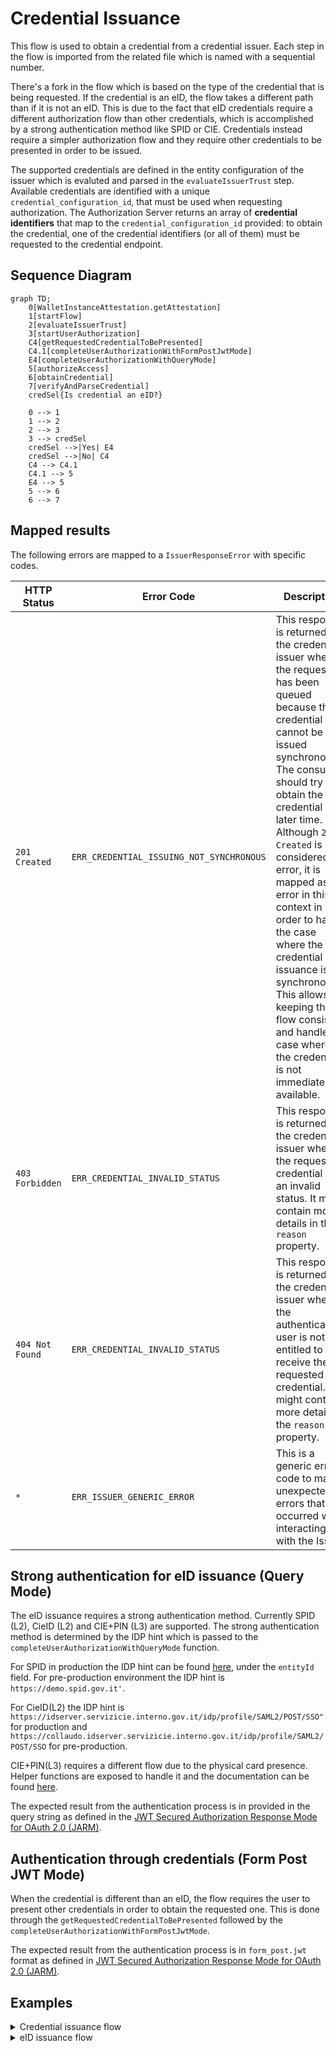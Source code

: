 # Credential Issuance

This flow is used to obtain a credential from a credential issuer. Each step in the flow is imported from the related file which is named with a sequential number.

There's a fork in the flow which is based on the type of the credential that is being requested. If the credential is an eID, the flow takes a different path than if it is not an eID.
This is due to the fact that eID credentials require a different authorization flow than other credentials, which is accomplished by a strong authentication method like SPID or CIE.
Credentials instead require a simpler authorization flow and they require other credentials to be presented in order to be issued.

The supported credentials are defined in the entity configuration of the issuer which is evaluted and parsed in the `evaluateIssuerTrust` step. Available credentials are identified with a unique `credential_configuration_id`, that must be used when requesting authorization. The Authorization Server returns an array of **credential identifiers** that map to the `credential_configuration_id` provided: to obtain the credential, one of the credential identifiers (or all of them) must be requested to the credential endpoint.

## Sequence Diagram

```mermaid
graph TD;
    0[WalletInstanceAttestation.getAttestation]
    1[startFlow]
    2[evaluateIssuerTrust]
    3[startUserAuthorization]
    C4[getRequestedCredentialToBePresented]
    C4.1[completeUserAuthorizationWithFormPostJwtMode]
    E4[completeUserAuthorizationWithQueryMode]
    5[authorizeAccess]
    6[obtainCredential]
    7[verifyAndParseCredential]
    credSel{Is credential an eID?}

    0 --> 1
    1 --> 2
    2 --> 3
    3 --> credSel
    credSel -->|Yes| E4
    credSel -->|No| C4
    C4 --> C4.1
    C4.1 --> 5
    E4 --> 5
    5 --> 6
    6 --> 7
```

## Mapped results

The following errors are mapped to a `IssuerResponseError` with specific codes.

|HTTP Status|Error Code|Description|
|-----------|----------|-----------|
|`201 Created`|`ERR_CREDENTIAL_ISSUING_NOT_SYNCHRONOUS`| This response is returned by the credential issuer when the request has been queued because the credential cannot be issued synchronously. The consumer should try to obtain the credential at a later time. Although `201 Created` is not considered an error, it is mapped as an error in this context in order to handle the case where the credential issuance is not synchronous. This allows keeping the flow consistent and handle the case where the credential is not immediately available.|
|`403 Forbidden`|`ERR_CREDENTIAL_INVALID_STATUS`|This response is returned by the credential issuer when the requested credential has an invalid status. It might contain more details in the `reason` property.|
|`404 Not Found`|`ERR_CREDENTIAL_INVALID_STATUS`| This response is returned by the credential issuer when the authenticated user is not entitled to receive the requested credential. It might contain more details in the `reason` property.|
|`*`|`ERR_ISSUER_GENERIC_ERROR`|This is a generic error code to map unexpected errors that occurred when interacting with the Issuer.|

## Strong authentication for eID issuance (Query Mode)

The eID issuance requires a strong authentication method. Currently SPID (L2), CieID (L2) and CIE+PIN (L3) are supported. The strong authentication method is determined by the IDP hint which is passed to the `completeUserAuthorizationWithQueryMode` function.

For SPID in production the IDP hint can be found [here](https://registry.spid.gov.it/identity-providers), under the `entityId` field. For pre-production environment the IDP hint is `https://demo.spid.gov.it'`.

For CieID(L2) the IDP hint is `https://idserver.servizicie.interno.gov.it/idp/profile/SAML2/POST/SSO"` for production and `https://collaudo.idserver.servizicie.interno.gov.it/idp/profile/SAML2/POST/SSO` for pre-production.

CIE+PIN(L3) requires a different flow due to the physical card presence. Helper functions are exposed to handle it and the documentation can be found [here](../../cie/README.md).

The expected result from the authentication process is in provided in the query string as defined in the [JWT Secured Authorization Response Mode for OAuth 2.0 (JARM)](https://openid.net/specs/oauth-v2-jarm.html#name-response-mode-queryjwt).

## Authentication through credentials (Form Post JWT Mode)

When the credential is different than an eID, the flow requires the user to present other credentials in order to obtain the requested one. This is done through the `getRequestedCredentialToBePresented` followed by the `completeUserAuthorizationWithFormPostJwtMode`.

The expected result from the authentication process is in `form_post.jwt` format as defined in [JWT Secured Authorization Response Mode for OAuth 2.0 (JARM)](https://openid.net/specs/oauth-v2-jarm.html#name-response-mode-form_postjwt).

## Examples

<details>
  <summary>Credential issuance flow</summary>

```ts
// Retrieve the integrity key tag from the store and create its context
const integrityKeyTag = "example"; // Let's assume this is the key tag used to create the wallet instance
const integrityContext = getIntegrityContext(integrityKeyTag);

// generate Key for Wallet Instance Attestation
// ensure the key esists befor starting the issuing process
await regenerateCryptoKey(WIA_KEYTAG); // Let's assume this function regenerates this ephemeral key
const wiaCryptoContext = createCryptoContextFor(WIA_KEYTAG);

const { WALLET_PROVIDER_BASE_URL, WALLET_EAA_PROVIDER_BASE_URL, REDIRECT_URI } =
  env; // Let's assume these are the environment variables

/**
 * Obtains a new Wallet Instance Attestation.
 * WARNING: The integrity context must be the same used when creating the Wallet Instance with the same keytag.
 */
const walletInstanceAttestation =
  await WalletInstanceAttestation.getAttestation({
    wiaCryptoContext,
    integrityContext,
    walletProviderBaseUrl: WALLET_PROVIDER_BASE_URL,
    appFetch,
  });

const pid = {
  credential: "example",
  parsedCredential: "example"
  keyTag: "example";
  credentialType: "PersonIdentificationData";
};

// Create credential crypto context
const credentialKeyTag = uuidv4().toString();
await generate(credentialKeyTag); // Let's assume this function generates a new hardware-backed key pair
const credentialCryptoContext = createCryptoContextFor(credentialKeyTag);

// Start the issuance flow
const startFlow: Credential.Issuance.StartFlow = () => ({
  issuerUrl: WALLET_EAA_PROVIDER_BASE_URL,
  credentialId: "someCredentialId",
});

const { issuerUrl, credentialId } = startFlow();

// Evaluate issuer trust
const { issuerConf } = await Credential.Issuance.evaluateIssuerTrust(issuerUrl);

// Start user authorization
const { issuerRequestUri, clientId, codeVerifier } =
  await Credential.Issuance.startUserAuthorization(
    issuerConf, 
    [credentialId], 
    {
      walletInstanceAttestation,
      redirectUri: REDIRECT_URI,
      wiaCryptoContext,
      appFetch,
    }
  );

const requestObject =
  await Credential.Issuance.getRequestedCredentialToBePresented(
    issuerRequestUri,
    clientId,
    issuerConf,
    appFetch
  );

// Complete the user authorization via form_post.jwt mode
const { code } =
  await Credential.Issuance.completeUserAuthorizationWithFormPostJwtMode(
    requestObject,
    pid.credential,
    { wiaCryptoContext, pidCryptoContext: createCryptoContextFor(pid.keyTag) }
  );

// Generate the DPoP context which will be used for the whole issuance flow
await regenerateCryptoKey(DPOP_KEYTAG); // Let's assume this function regenerates this ephemeral key for the DPoP
const dPopCryptoContext = createCryptoContextFor(DPOP_KEYTAG);

const { accessToken } = await Credential.Issuance.authorizeAccess(
  issuerConf,
  code,
  clientId,
  redirectUri: REDIRECT_URI,
  codeVerifier,
  {
    walletInstanceAttestation,
    wiaCryptoContext,
    dPopCryptoContext,
    appFetch,
  }
);

// For simplicity, in this example flow we work on a single credential.
const { credential_configuration_id, credential_identifiers } =
    accessToken.authorization_details[0]!;

 // Obtain the credential
const { credential } = await Credential.Issuance.obtainCredential(
  issuerConf,
  accessToken,
  clientId,
  {
    credential_configuration_id,
    credential_identifier: credential_identifiers[0],
  },
  {
    credentialCryptoContext,
    dPopCryptoContext,
    appFetch,
  }
);

/*
 * Parse and verify the credential. The ignoreMissingAttributes flag must be set to false or omitted in production.
 * WARNING: includeUndefinedAttributes should not be set to true in production in order to get only claims explicitly declared by the issuer.
 */
const { parsedCredential } =
  await Credential.Issuance.verifyAndParseCredential(
    issuerConf,
    credential,
    credential_configuration_id,
    { 
      credentialCryptoContext, 
      ignoreMissingAttributes: true,
      includeUndefinedAttributes: false 
    }
  );

const credentialType =
  issuerConf.openid_credential_issuer.credential_configurations_supported[
    credential_configuration_id
  ].scope;

return {
  parsedCredential,
  credential,
  keyTag: credentialKeyTag,
  credentialType,
  credentialConfigurationId: credential_configuration_id,
};
```

</details>

<details>
  <summary>eID issuance flow</summary>

```ts
// Retrieve the integrity key tag from the store and create its context
const integrityKeyTag = "example"; // Let's assume this is the key tag used to create the wallet instance
const integrityContext = getIntegrityContext(integrityKeyTag);

// generate Key for Wallet Instance Attestation
// ensure the key esists befor starting the issuing process
await regenerateCryptoKey(WIA_KEYTAG); // Let's assume this function regenerates this ephemeral key
const wiaCryptoContext = createCryptoContextFor(WIA_KEYTAG);

const { WALLET_PROVIDER_BASE_URL, WALLET_EID_PROVIDER_BASE_URL, REDIRECT_URI } =
  env; // Let's assume these are the environment variables

/**
 * Obtains a new Wallet Instance Attestation.
 * WARNING: The integrity context must be the same used when creating the Wallet Instance with the same keytag.
 */
const walletInstanceAttestation =
  await WalletInstanceAttestation.getAttestation({
    wiaCryptoContext,
    integrityContext,
    walletProviderBaseUrl: WALLET_PROVIDER_BASE_URL,
    appFetch,
  });

const idpHit = "https://example.com"; // Let's assume this is the IDP hint

const authorizationContext = idpHint.includes("servizicie")
  ? undefined
  : {
      authorize: openAuthenticationSession, // Let's assume this function opens the browser for the user to authenticate
    };
/*
 * Create credential crypto context for the PID
 * WARNING: The eID keytag must be persisted and later used when requesting a credential which requires a eID presentation
 */
const credentialKeyTag = uuidv4().toString();
await generate(credentialKeyTag);
const credentialCryptoContext = createCryptoContextFor(credentialKeyTag);

// Start the issuance flow
const startFlow: Credential.Issuance.StartFlow = () => ({
  issuerUrl: WALLET_EID_PROVIDER_BASE_URL,
  credentialId: "dc_sd_jwt_PersonIdentificationData",
});

const { issuerUrl, credentialId } = startFlow();

// Evaluate issuer trust
const { issuerConf } = await Credential.Issuance.evaluateIssuerTrust(
  issuerUrl,
  { appFetch }
);

// Start user authorization
const { issuerRequestUri, clientId, codeVerifier, credentialDefinition } =
  await Credential.Issuance.startUserAuthorization(
    issuerConf,
    [credentialId], // Request authorization for one or more credentials
    {
      walletInstanceAttestation,
      redirectUri,
      wiaCryptoContext,
      appFetch,
    }
  );

// Complete the authorization process with query mode with the authorizationContext which opens the browser
const { code } =
  await Credential.Issuance.completeUserAuthorizationWithQueryMode(
    issuerRequestUri,
    clientId,
    issuerConf,
    idpHint,
    redirectUri,
    authorizationContext
  );

// Create DPoP context which will be used for the whole issuance flow
await regenerateCryptoKey(DPOP_KEYTAG);
const dPopCryptoContext = createCryptoContextFor(DPOP_KEYTAG);

const { accessToken } = await Credential.Issuance.authorizeAccess(
  issuerConf,
  code,
  clientId,
  redirectUri,
  codeVerifier,
  {
    walletInstanceAttestation,
    wiaCryptoContext,
    dPopCryptoContext,
    appFetch,
  }
);


const [pidCredentialDefinition] = credentialDefinition;

// Extract the credential_identifier(s) from the access token
// For each one of them, a credential can be obtained by calling `obtainCredential`
const { credential_configuration_id, credential_identifiers } =
    accessToken.authorization_details.find(
      (authDetails) =>
        authDetails.credential_configuration_id ===
        pidCredentialDefinition.credential_configuration_id
    );

// Obtain che eID credential
const { credential, format } = await Credential.Issuance.obtainCredential(
  issuerConf,
  accessToken,
  clientId,
  {
    credential_configuration_id,
    credential_identifier: credential_identifiers.at(0),
  },
  {
    credentialCryptoContext,
    dPopCryptoContext,
    appFetch,
  }
);

// Parse and verify the eID credential
const { parsedCredential, issuedAt, expiration } = await Credential.Issuance.verifyAndParseCredential(
  issuerConf,
  credential,
  credential_configuration_id,
  { credentialCryptoContext }
);

return {
  parsedCredential,
  credential,
  credentialConfigurationId: credential_configuration_id
  credentialType: "PersonIdentificationData",
  keyTag: credentialKeyTag,
  issuedAt,
  expiration
};
```

The result of this flow is a raw credential and a parsed credential which must be stored securely in the wallet along with its crypto key.

</details>
